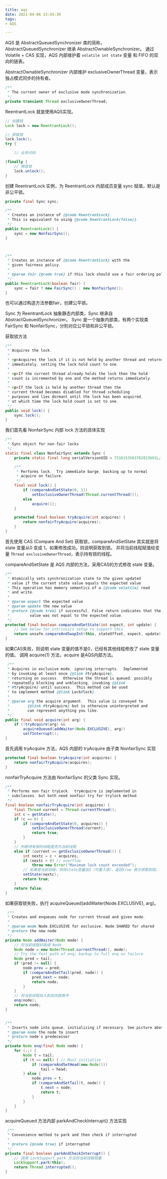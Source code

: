 ```yaml
---
title: aqs
date: 2021-04-06 13:43:39
tags:
- AQS

---
```

AQS 是 AbstractQueuedSynchronizer 类的简称，AbstractQueuedSynchronizer 继承 AbstractOwnableSynchronizer。
通过Volatile + CAS 实现，AQS 内部维护着 `volatile int state` 变量 和 FIFO 的双向的链表。

AbstractOwnableSynchronizer 内部维护 exclusiveOwnerThread 变量，表示独占模式同步的持有者。
```java
/**
 * The current owner of exclusive mode synchronization.
 */
private transient Thread exclusiveOwnerThread;
```

ReentrantLock 就是使用AQS实现。
```java
// 创建锁
Lock lock = new ReentrantLock();

// 获取锁
lock.lock();
try {

    // 业务代码

}finally {
    // 释放锁
    lock.unlock();
}

```

创建 ReentrantLock 实例，为 ReentrantLock 内部成员变量 sync 赋值，默认是非公平锁。
```java
private final Sync sync;

/**
 * Creates an instance of {@code ReentrantLock}.
 * This is equivalent to using {@code ReentrantLock(false)}.
 */
public ReentrantLock() {
    sync = new NonfairSync();
}



/**
 * Creates an instance of {@code ReentrantLock} with the
 * given fairness policy.
 *
 * @param fair {@code true} if this lock should use a fair ordering policy
 */
public ReentrantLock(boolean fair) {
    sync = fair ? new FairSync() : new NonfairSync();
}
```
也可以通过构造方法参数fair，创建公平锁。

Sync 为 ReentrantLock 抽象静态内部类，Sync 继承自 AbstractQueuedSynchronizer。
Sync 是一个抽象内部类，有两个实现类 FairSync 和 NonfairSync，分别对应公平锁和非公平锁。

获取锁方法
```java
/**
 * Acquires the lock.
 *
 * <p>Acquires the lock if it is not held by another thread and returns
 * immediately, setting the lock hold count to one.
 *
 * <p>If the current thread already holds the lock then the hold
 * count is incremented by one and the method returns immediately.
 *
 * <p>If the lock is held by another thread then the
 * current thread becomes disabled for thread scheduling
 * purposes and lies dormant until the lock has been acquired,
 * at which time the lock hold count is set to one.
 */
public void lock() {
    sync.lock();
}
```

我们首先看 NonfairSync 内部 lock 方法的具体实现
```java
/**
 * Sync object for non-fair locks
 */
static final class NonfairSync extends Sync {
    private static final long serialVersionUID = 7316153563782823691L;

    /**
     * Performs lock.  Try immediate barge, backing up to normal
     * acquire on failure.
     */
    final void lock() {
        if (compareAndSetState(0, 1))
            setExclusiveOwnerThread(Thread.currentThread());
        else
            acquire(1);
    }

    protected final boolean tryAcquire(int acquires) {
        return nonfairTryAcquire(acquires);
    }
}
```

首先使用 CAS (Compare And Set) 获取锁，compareAndSetState 其实就是将 state 变量从0 变成 1，如果修改成功，则说明获取到锁。
并将当前线程赋值给变量 `Thread exclusiveOwnerThread`，表示持有锁的线程。

compareAndSetState 是 AQS 内部的方法，采用CAS的方式修改 state 变量。
```java
/**
 * Atomically sets synchronization state to the given updated
 * value if the current state value equals the expected value.
 * This operation has memory semantics of a {@code volatile} read
 * and write.
 *
 * @param expect the expected value
 * @param update the new value
 * @return {@code true} if successful. False return indicates that the actual
 *         value was not equal to the expected value.
 */
protected final boolean compareAndSetState(int expect, int update) {
    // See below for intrinsics setup to support this
    return unsafe.compareAndSwapInt(this, stateOffset, expect, update);
}
```

如果CAS失败，则说明 state 变量的值不是0，已经有其他线程修改了 state 变量的值。
调用 acquire(1) 方法，acquire 是AQS内部方法。
```java
 /**
 * Acquires in exclusive mode, ignoring interrupts.  Implemented
 * by invoking at least once {@link #tryAcquire},
 * returning on success.  Otherwise the thread is queued, possibly
 * repeatedly blocking and unblocking, invoking {@link
 * #tryAcquire} until success.  This method can be used
 * to implement method {@link Lock#lock}.
 *
 * @param arg the acquire argument.  This value is conveyed to
 *        {@link #tryAcquire} but is otherwise uninterpreted and
 *        can represent anything you like.
 */
public final void acquire(int arg) {
    if (!tryAcquire(arg) &&
        acquireQueued(addWaiter(Node.EXCLUSIVE), arg))
        selfInterrupt();
}
```

首先调用 tryAcquire 方法，AQS 内部的 tryAcquire 由子类 NonfairSync 实现
```java
protected final boolean tryAcquire(int acquires) {
    return nonfairTryAcquire(acquires);
}
```

nonfairTryAcquire 方法由 NonfairSync 的父类  Sync 实现。
```java
/**
 * Performs non-fair tryLock.  tryAcquire is implemented in
 * subclasses, but both need nonfair try for trylock method.
 */
final boolean nonfairTryAcquire(int acquires) {
    final Thread current = Thread.currentThread();
    int c = getState();
    if (c == 0) {
        if (compareAndSetState(0, acquires)) {
            setExclusiveOwnerThread(current);
            return true;
        }
    }
    // 判断持有锁的线程是否为当前线程
    else if (current == getExclusiveOwnerThread()) {
        int nextc = c + acquires;
        if (nextc < 0) // overflow
            throw new Error("Maximum lock count exceeded");
        // 如果是当前线程，则将state变量加1（可重入锁），返回true 表示获取到锁。
        setState(nextc);
        return true;
    }
    return false;
}
```

如果获取锁失败，执行 acquireQueued(addWaiter(Node.EXCLUSIVE), arg)。
```java
 /**
 * Creates and enqueues node for current thread and given mode.
 *
 * @param mode Node.EXCLUSIVE for exclusive, Node.SHARED for shared
 * @return the new node
 */
private Node addWaiter(Node mode) {
    // 将当前线程封装成 Node
    Node node = new Node(Thread.currentThread(), mode);
    // Try the fast path of enq; backup to full enq on failure
    Node pred = tail;
    if (pred != null) {
        node.prev = pred;
        if (compareAndSetTail(pred, node)) {
            pred.next = node;
            return node;
        }
    }
    // 将当前线程加入到双向链表中
    enq(node);
    return node;
}


/**
 * Inserts node into queue, initializing if necessary. See picture above.
 * @param node the node to insert
 * @return node's predecessor
 */
private Node enq(final Node node) {
    for (;;) {
        Node t = tail;
        if (t == null) { // Must initialize
            if (compareAndSetHead(new Node()))
                tail = head;
        } else {
            node.prev = t;
            if (compareAndSetTail(t, node)) {
                t.next = node;
                return t;
            }
        }
    }
}

```

acquireQueued 方法内部 parkAndCheckInterrupt() 方法实现
```java
 /**
 * Convenience method to park and then check if interrupted
 *
 * @return {@code true} if interrupted
 */
private final boolean parkAndCheckInterrupt() {
    // 调用 LockSupport.park 方法将当前线程阻塞
    LockSupport.park(this);
    return Thread.interrupted();
}
```
